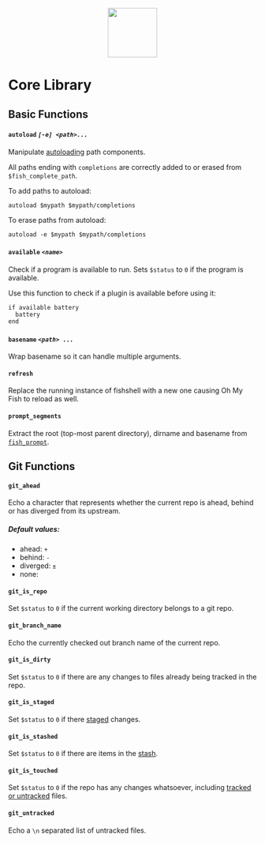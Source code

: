 <p align="center">
  <a href="https://github.com/oh-my-fish/oh-my-fish/blob/master/README.md">
  <img width="100px" src="https://cloud.githubusercontent.com/assets/8317250/8510172/f006f0a4-230f-11e5-98b6-5c2e3c87088f.png">
  </a>
</p>

# Core Library

## Basic Functions

#### `autoload` _`[-e] <path>...`_

Manipulate [autoloading](http://fishshell.com/docs/current/index.html#syntax-function-autoloading) path components.

All paths ending with `completions` are correctly added to or erased from
`$fish_complete_path`.

To add paths to autoload:

```fish
autoload $mypath $mypath/completions
```

To erase paths from autoload:

```fish
autoload -e $mypath $mypath/completions
```

#### `available` _`<name>`_

Check if a program is available to run. Sets `$status` to `0` if the program is available.

Use this function to check if a plugin is available before using it:

```fish
if available battery
  battery
end
```

#### `basename` _`<path> ...`_

Wrap basename so it can handle multiple arguments.

#### `refresh`

Replace the running instance of fishshell with a new one causing Oh My Fish to reload as well.

#### `prompt_segments`

Extract the root (top-most parent directory), dirname and basename from [`fish_prompt`](http://fishshell.com/docs/current/faq.html#faq-prompt).

## Git Functions
#### `git_ahead`

Echo a character that represents whether the current repo is ahead, behind or has diverged from its upstream.

##### Default values:

+ ahead: `+`
+ behind: `-`
+ diverged: `±`
+ none: ` `

#### `git_is_repo`
Set `$status` to `0` if the current working directory belongs to a git repo.

#### `git_branch_name`
Echo the currently checked out branch name of the current repo.

#### `git_is_dirty`
Set `$status` to `0` if there are any changes to files already being tracked in the repo.

#### `git_is_staged`
Set `$status` to `0` if there [staged](http://programmers.stackexchange.com/questions/119782/what-does-stage-mean-in-git) changes.

#### `git_is_stashed`
Set `$status` to `0` if there are items in the [stash](https://git-scm.com/book/en/v1/Git-Tools-Stashing).

#### `git_is_touched`

Set `$status` to `0` if the repo has any changes whatsoever, including [tracked or untracked](http://stackoverflow.com/questions/9663507/what-is-tracked-files-and-untracked-files-in-the-context-of-git) files.

#### `git_untracked`
Echo a `\n` separated list of untracked files.
